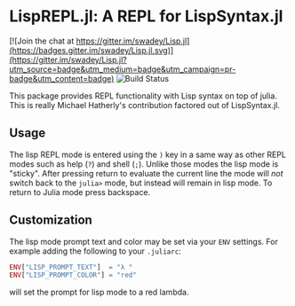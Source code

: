 LispREPL.jl: A REPL for LispSyntax.jl
===============================

[![Join the chat at https://gitter.im/swadey/Lisp.jl](https://badges.gitter.im/swadey/Lisp.jl.svg)](https://gitter.im/swadey/Lisp.jl?utm_source=badge&utm_medium=badge&utm_campaign=pr-badge&utm_content=badge)
![Build Status](https://travis-ci.org/swadey/LispREPL.jl.svg?branch=master)

This package provides REPL functionality with Lisp syntax on top of julia.  This is really Michael Hatherly's contribution factored out of LispSyntax.jl.

## Usage

The lisp REPL mode is entered using the `)` key in a same way as other REPL modes such as
help (`?`) and shell (`;`). Unlike those modes the lisp mode is "sticky". After pressing
return to evaluate the current line the mode will *not* switch back to the `julia>` mode,
but instead will remain in lisp mode. To return to Julia mode press backspace.

## Customization

The lisp mode prompt text and color may be set via your `ENV` settings. For example adding
the following to your `.juliarc`:

```julia
ENV["LISP_PROMPT_TEXT"]  = "λ "
ENV["LISP_PROMPT_COLOR"] = "red"
```

will set the prompt for lisp mode to a red lambda.
